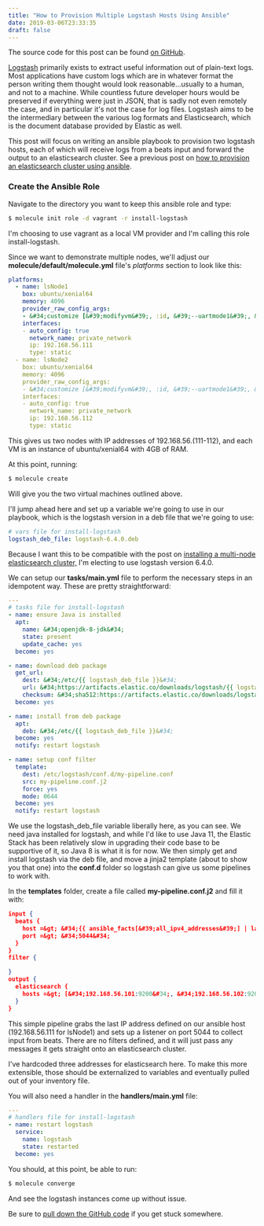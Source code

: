 ```yaml
---
title: "How to Provision Multiple Logstash Hosts Using Ansible"
date: 2019-03-06T23:33:35
draft: false
---
```


The source code for this post can be found [on GitHub](https://github.com/nfisher23/some-ansible-examples).

[Logstash](https://www.elastic.co/products/logstash) primarily exists to extract useful information out of plain-text logs. Most applications have custom logs which are in whatever format the person writing them thought would look reasonable...usually to a human, and not to a machine. While countless future developer hours would be preserved if everything were just in JSON, that is sadly not even remotely the case, and in particular it&#39;s not the case for log files. Logstash aims to be the intermediary between the various log formats and Elasticsearch, which is the document database provided by Elastic as well.

This post will focus on writing an ansible playbook to provision two logstash hosts, each of which will receive logs from a beats input and forward the output to an elasticsearch cluster. See a previous post on [how to provision an elasticsearch cluster using ansible](https://nickolasfisher.com/blog/How-to-Provision-a-Multi-Node-Elasticsearch-Cluster-Using-Ansible).

### Create the Ansible Role

Navigate to the directory you want to keep this ansible role and type:

```bash
$ molecule init role -d vagrant -r install-logstash
```

I&#39;m choosing to use vagrant as a local VM provider and I&#39;m calling this role install-logstash.

Since we want to demonstrate multiple nodes, we&#39;ll adjust our **molecule/default/molecule.yml** file&#39;s _platforms_ section to look like this:

```yaml
platforms:
  - name: lsNode1
    box: ubuntu/xenial64
    memory: 4096
    provider_raw_config_args:
    - &#34;customize [&#39;modifyvm&#39;, :id, &#39;--uartmode1&#39;, &#39;disconnected&#39;]&#34;
    interfaces:
    - auto_config: true
      network_name: private_network
      ip: 192.168.56.111
      type: static
  - name: lsNode2
    box: ubuntu/xenial64
    memory: 4096
    provider_raw_config_args:
    - &#34;customize [&#39;modifyvm&#39;, :id, &#39;--uartmode1&#39;, &#39;disconnected&#39;]&#34;
    interfaces:
    - auto_config: true
      network_name: private_network
      ip: 192.168.56.112
      type: static

```

This gives us two nodes with IP addresses of 192.168.56.(111-112), and each VM is an instance of ubuntu/xenial64 with 4GB of RAM.

At this point, running:

```bash
$ molecule create
```

Will give you the two virtual machines outlined above.

I&#39;ll jump ahead here and set up a variable we&#39;re going to use in our playbook, which is the logstash version in a deb file that we&#39;re going to use:

```yaml
# vars file for install-logstash
logstash_deb_file: logstash-6.4.0.deb

```

Because I want this to be compatible with the post on [installing a multi-node elasticsearch cluster,](https://nickolasfisher.com/blog/How-to-Provision-a-Multi-Node-Elasticsearch-Cluster-Using-Ansible) I&#39;m electing to use logstash version 6.4.0.

We can setup our **tasks/main.yml** file to perform the necessary steps in an idempotent way. These are pretty straightforward:

```yaml
---
# tasks file for install-logstash
- name: ensure Java is installed
  apt:
    name: &#34;openjdk-8-jdk&#34;
    state: present
    update_cache: yes
  become: yes

- name: download deb package
  get_url:
    dest: &#34;/etc/{{ logstash_deb_file }}&#34;
    url: &#34;https://artifacts.elastic.co/downloads/logstash/{{ logstash_deb_file }}&#34;
    checksum: &#34;sha512:https://artifacts.elastic.co/downloads/logstash/{{ logstash_deb_file }}.sha512&#34;
  become: yes

- name: install from deb package
  apt:
    deb: &#34;/etc/{{ logstash_deb_file }}&#34;
  become: yes
  notify: restart logstash

- name: setup conf filter
  template:
    dest: /etc/logstash/conf.d/my-pipeline.conf
    src: my-pipeline.conf.j2
    force: yes
    mode: 0644
  become: yes
  notify: restart logstash

```

We use the logstash\_deb\_file variable liberally here, as you can see. We need java installed for logstash, and while I&#39;d like to use Java 11, the Elastic Stack has been relatively slow in upgrading their code base to be supportive of it, so Java 8 is what it is for now. We then simply get and install logstash via the deb file, and move a jinja2 template (about to show you that one) into the **conf.d** folder so logstash can give us some pipelines to work with.

In the **templates** folder, create a file called **my-pipeline.conf.j2** and fill it with:

```json
input {
  beats {
    host =&gt; &#34;{{ ansible_facts[&#39;all_ipv4_addresses&#39;] | last }}&#34;
    port =&gt; &#34;5044&#34;
  }
}
filter {

}
output {
  elasticsearch {
    hosts =&gt; [&#34;192.168.56.101:9200&#34;, &#34;192.168.56.102:9200&#34;, &#34;192.168.56.103:9200&#34;]
  }
}

```

This simple pipeline grabs the last IP address defined on our ansible host (192.168.56.111 for lsNode1) and sets up a listener on port 5044 to collect input from beats. There are no filters defined, and it will just pass any messages it gets straight onto an elasticsearch cluster.

I&#39;ve hardcoded three addresses for elasticsearch here. To make this more extensible, those should be externalized to variables and eventually pulled out of your inventory file.

You will also need a handler in the **handlers/main.yml** file:

```yaml
---
# handlers file for install-logstash
- name: restart logstash
  service:
    name: logstash
    state: restarted
  become: yes

```

You should, at this point, be able to run:

```bash
$ molecule converge
```

And see the logstash instances come up without issue.

Be sure to [pull down the GitHub code](https://github.com/nfisher23/some-ansible-examples) if you get stuck somewhere.

